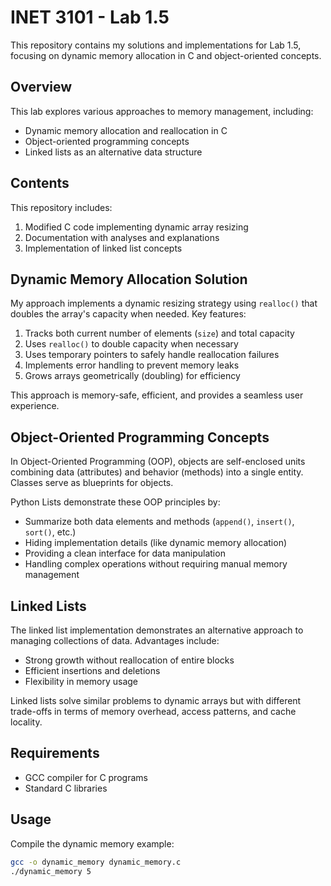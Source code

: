 # INET 3101 - Lab 1.5

This repository contains my solutions and implementations for Lab 1.5, focusing on dynamic memory allocation in C and object-oriented concepts.

## Overview

This lab explores various approaches to memory management, including:
- Dynamic memory allocation and reallocation in C
- Object-oriented programming concepts
- Linked lists as an alternative data structure

## Contents

This repository includes:
1. Modified C code implementing dynamic array resizing
2. Documentation with analyses and explanations
3. Implementation of linked list concepts

## Dynamic Memory Allocation Solution

My approach implements a dynamic resizing strategy using `realloc()` that doubles the array's capacity when needed. Key features:

1. Tracks both current number of elements (`size`) and total capacity
2. Uses `realloc()` to double capacity when necessary
3. Uses temporary pointers to safely handle reallocation failures
4. Implements error handling to prevent memory leaks
5. Grows arrays geometrically (doubling) for efficiency

This approach is memory-safe, efficient, and provides a seamless user experience.

## Object-Oriented Programming Concepts

In Object-Oriented Programming (OOP), objects are self-enclosed units combining data (attributes) and behavior (methods) into a single entity. Classes serve as blueprints for objects.

Python Lists demonstrate these OOP principles by:
- Summarize both data elements and methods (`append()`, `insert()`, `sort()`, etc.)
- Hiding implementation details (like dynamic memory allocation)
- Providing a clean interface for data manipulation
- Handling complex operations without requiring manual memory management

## Linked Lists

The linked list implementation demonstrates an alternative approach to managing collections of data. Advantages include:
- Strong growth without reallocation of entire blocks
- Efficient insertions and deletions
- Flexibility in memory usage

Linked lists solve similar problems to dynamic arrays but with different trade-offs in terms of memory overhead, access patterns, and cache locality.

## Requirements

- GCC compiler for C programs
- Standard C libraries

## Usage

Compile the dynamic memory example:
```bash
gcc -o dynamic_memory dynamic_memory.c
./dynamic_memory 5
